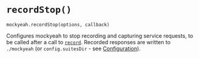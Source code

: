 # `recordStop()`

`mockyeah.recordStop(options, callback)`

Configures mockyeah to stop recording and capturing service requests,
to be called after a call to [`record`](record.md).
Recorded responses are written to `./mockyeah`
(or `config.suitesDir` - see [Configuration](../../src/pages/Configuration.md)).
